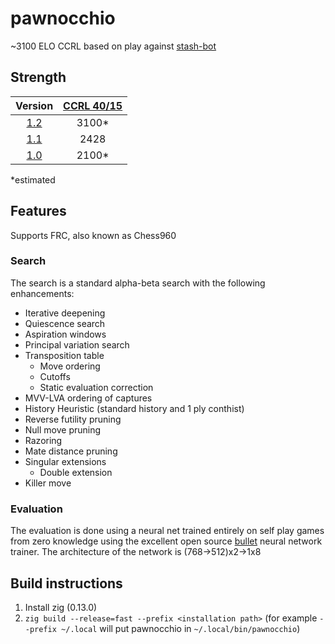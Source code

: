 # pawnocchio

~3100 ELO CCRL based on play against [stash-bot](https://gitlab.com/mhouppin/stash-bot)

## Strength

|    Version    | [CCRL 40/15][ccrl 40/15] |
|:-------------:|:------------------------:|
| [1.2][v1.2]   |           3100*          |
| [1.1][v1.1]   |           2428           |
| [1.0][v1.0]   |           2100*          |

*estimated

## Features
Supports FRC, also known as Chess960
### Search
The search is a standard alpha-beta search with the following enhancements:
- Iterative deepening
- Quiescence search
- Aspiration windows
- Principal variation search
- Transposition table
  - Move ordering
  - Cutoffs
  - Static evaluation correction
- MVV-LVA ordering of captures
- History Heuristic (standard history and 1 ply conthist) 
- Reverse futility pruning
- Null move pruning
- Razoring
- Mate distance pruning
- Singular extensions
  - Double extension
- Killer move

### Evaluation
The evaluation is done using a neural net trained entirely on self play games from zero knowledge using the excellent open source [bullet](https://github.com/jw1912/bullet) neural network trainer.
The architecture of the network is (768->512)x2->1x8

## Build instructions
1. Install zig (0.13.0)
2. `zig build --release=fast --prefix <installation path>` (for example `--prefix ~/.local` will put pawnocchio in `~/.local/bin/pawnocchio`)

[v1.0]:https://github.com/JonathanHallstrom/pawnocchio/releases/tag/v1.0
[v1.1]:https://github.com/JonathanHallstrom/pawnocchio/releases/tag/v1.1
[v1.2]:https://github.com/JonathanHallstrom/pawnocchio/releases/tag/v1.2

[ccrl 40/15]:https://www.computerchess.org.uk/ccrl/4040/
